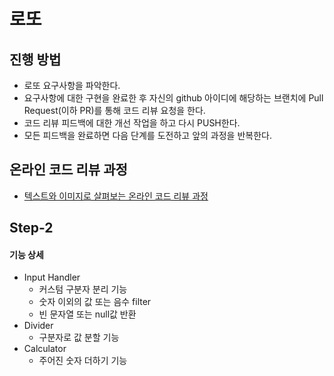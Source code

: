 # 로또
## 진행 방법
* 로또 요구사항을 파악한다.
* 요구사항에 대한 구현을 완료한 후 자신의 github 아이디에 해당하는 브랜치에 Pull Request(이하 PR)를 통해 코드 리뷰 요청을 한다.
* 코드 리뷰 피드백에 대한 개선 작업을 하고 다시 PUSH한다.
* 모든 피드백을 완료하면 다음 단계를 도전하고 앞의 과정을 반복한다.

## 온라인 코드 리뷰 과정
* [텍스트와 이미지로 살펴보는 온라인 코드 리뷰 과정](https://github.com/next-step/nextstep-docs/tree/master/codereview)

## Step-2

#### 기능 상세
* Input Handler
    * 커스텀 구분자 분리 기능
    * 숫자 이외의 값 또는 음수 filter
    * 빈 문자열 또는 null값 반환
* Divider
    * 구분자로 값 분할 기능
* Calculator
    * 주어진 숫자 더하기 기능